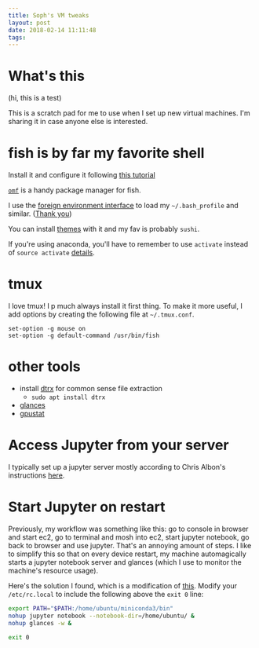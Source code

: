 ```yaml
---
title: Soph's VM tweaks
layout: post
date: 2018-02-14 11:11:48
tags:
---
```



# What's this

(hi, this is a test)

This is a scratch pad for me to use when I set up new virtual machines. I'm sharing it in case anyone else is interested.

# fish is by far my favorite shell

Install it and configure it following [this tutorial](https://geowarin.github.io/the-missing-fish-shell-tutorial.html)

[`omf`](https://github.com/oh-my-fish/oh-my-fish) is a handy package manager for fish.

I use the [foreign environment interface](https://github.com/oh-my-fish/plugin-foreign-env) to load my `~/.bash_profile` and similar. ([Thank you](https://superuser.com/a/1162592))

You can install [themes](https://github.com/oh-my-fish/oh-my-fish/blob/master/docs/Themes.md#sushi) with it and my fav is probably `sushi`.

If you're using anaconda, you'll have to remember to use `activate` instead of `source activate` [details](https://github.com/conda/conda/issues/2611#issuecomment-230894534).

# tmux

I love tmux! I p much always install it first thing. To make it more useful, I add options by creating the following file at `~/.tmux.conf`.

```
set-option -g mouse on
set-option -g default-command /usr/bin/fish
```

# other tools

- install [dtrx](https://github.com/moonpyk/dtrx) for common sense file extraction
  - `sudo apt install dtrx`
- [glances](http://glances.readthedocs.io/en/stable/index.html)
- [gpustat](https://github.com/wookayin/gpustat)

# Access Jupyter from your server

I typically set up a jupyter server mostly according to Chris Albon's instructions [here](https://chrisalbon.com/software_engineering/cloud_computing/run_project_jupyter_on_amazon_ec2/).

# Start Jupyter on restart

Previously, my workflow was something like this: go to console in browser and start ec2, go to terminal and mosh into ec2, start jupyter notebook, go back to
browser and use jupyter. That's an annoying amount of steps. I like to simplify this so that on every device restart, my machine automagically starts a jupyter notebook server and glances (which I use to monitor the machine's resource usage).

Here's the solution I found, which is a modification of [this](http://rodriguezandres.github.io/2017/01/18/jupyter-aws/). Modify your `/etc/rc.local` to include the following above the `exit 0` line:
```bash
export PATH="$PATH:/home/ubuntu/miniconda3/bin"
nohup jupyter notebook --notebook-dir=/home/ubuntu/ &
nohup glances -w &

exit 0
```
